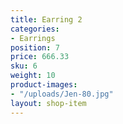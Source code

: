 ```yaml
---
title: Earring 2
categories:
- Earrings
position: 7
price: 666.33
sku: 6
weight: 10
product-images:
- "/uploads/Jen-80.jpg"
layout: shop-item
---
```


